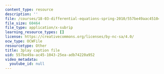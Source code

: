```yaml
---
content_type: resource
description: ''
file: /courses/18-03-differential-equations-spring-2010/557be49aac45104325eaadb74220a952_MdzfsfBNJIw.srt
file_size: 60464
file_type: application/x-subrip
learning_resource_types: []
license: https://creativecommons.org/licenses/by-nc-sa/4.0/
ocw_type: OCWFile
resourcetype: Other
title: 3play caption file
uid: 557be49a-ac45-1043-25ea-adb74220a952
video_metadata:
  youtube_id: null
---
```

